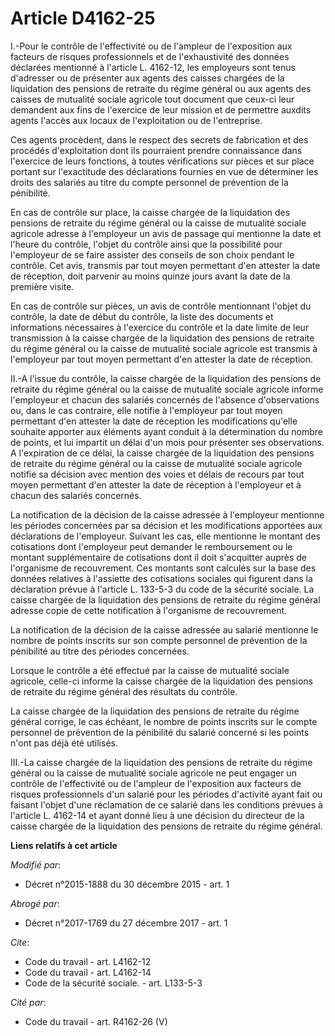 # Article D4162-25

I.-Pour le contrôle de l'effectivité ou de l'ampleur de l'exposition aux facteurs de risques professionnels et de
l'exhaustivité des données déclarées mentionné à l'article L. 4162-12, les employeurs sont tenus d'adresser ou de présenter
aux agents des caisses chargées de la liquidation des pensions de retraite du régime général ou aux agents des caisses de
mutualité sociale agricole tout document que ceux-ci leur demandent aux fins de l'exercice de leur mission et de permettre
auxdits agents l'accès aux locaux de l'exploitation ou de l'entreprise. 

Ces agents procèdent, dans le respect des secrets de fabrication et des procédés d'exploitation dont ils pourraient prendre
connaissance dans l'exercice de leurs fonctions, à toutes vérifications sur pièces et sur place portant sur l'exactitude des
déclarations fournies en vue de déterminer les droits des salariés au titre du compte personnel de prévention de la
pénibilité. 

En cas de contrôle sur place, la caisse chargée de la liquidation des pensions de retraite du régime général ou la caisse de
mutualité sociale agricole adresse à l'employeur un avis de passage qui mentionne la date et l'heure du contrôle, l'objet du
contrôle ainsi que la possibilité pour l'employeur de se faire assister des conseils de son choix pendant le contrôle. Cet
avis, transmis par tout moyen permettant d'en attester la date de réception, doit parvenir au moins quinze jours avant la
date de la première visite. 

En cas de contrôle sur pièces, un avis de contrôle mentionnant l'objet du contrôle, la date de début du contrôle, la liste
des documents et informations nécessaires à l'exercice du contrôle et la date limite de leur transmission à la caisse chargée
de la liquidation des pensions de retraite du régime général ou la caisse de mutualité sociale agricole est transmis à
l'employeur par tout moyen permettant d'en attester la date de réception. 

II.-A l'issue du contrôle, la caisse chargée de la liquidation des pensions de retraite du régime général ou la caisse de
mutualité sociale agricole informe l'employeur et chacun des salariés concernés de l'absence d'observations ou, dans le cas
contraire, elle notifie à l'employeur par tout moyen permettant d'en attester la date de réception les modifications qu'elle
souhaite apporter aux éléments ayant conduit à la détermination du nombre de points, et lui impartit un délai d'un mois pour
présenter ses observations. A l'expiration de ce délai, la caisse chargée de la liquidation des pensions de retraite du
régime général ou la caisse de mutualité sociale agricole notifie sa décision avec mention des voies et délais de recours par
tout moyen permettant d'en attester la date de réception à l'employeur et à chacun des salariés concernés. 

La notification de la décision de la caisse adressée à l'employeur mentionne les périodes concernées par sa décision et les
modifications apportées aux déclarations de l'employeur. Suivant les cas, elle mentionne le montant des cotisations dont
l'employeur peut demander le remboursement ou le montant supplémentaire de cotisations dont il doit s'acquitter auprès de
l'organisme de recouvrement. Ces montants sont calculés sur la base des données relatives à l'assiette des cotisations
sociales qui figurent dans la déclaration prévue à l'article L. 133-5-3 du code de la sécurité sociale. La caisse chargée de
la liquidation des pensions de retraite du régime général adresse copie de cette notification à l'organisme de recouvrement. 

La notification de la décision de la caisse adressée au salarié mentionne le nombre de points inscrits sur son compte
personnel de prévention de la pénibilité au titre des périodes concernées. 

Lorsque le contrôle a été effectué par la caisse de mutualité sociale agricole, celle-ci informe la caisse chargée de la
liquidation des pensions de retraite du régime général des résultats du contrôle. 

La caisse chargée de la liquidation des pensions de retraite du régime général corrige, le cas échéant, le nombre de points
inscrits sur le compte personnel de prévention de la pénibilité du salarié concerné si les points n'ont pas déjà été
utilisés. 

III.-La caisse chargée de la liquidation des pensions de retraite du régime général ou la caisse de mutualité sociale
agricole ne peut engager un contrôle de l'effectivité ou de l'ampleur de l'exposition aux facteurs de risques professionnels
d'un salarié pour les périodes d'activité ayant fait ou faisant l'objet d'une réclamation de ce salarié dans les conditions
prévues à l'article L. 4162-14 et ayant donné lieu à une décision du directeur de la caisse chargée de la liquidation des
pensions de retraite du régime général.

**Liens relatifs à cet article**

_Modifié par_:

  - Décret n°2015-1888 du 30 décembre 2015 - art. 1

_Abrogé par_:

  - Décret n°2017-1769 du 27 décembre 2017 - art. 1

_Cite_:

  - Code du travail - art. L4162-12
  - Code du travail - art. L4162-14
  - Code de la sécurité sociale. - art. L133-5-3

_Cité par_:

  - Code du travail - art. R4162-26 (V)
